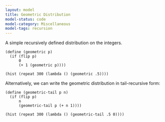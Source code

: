 ```yaml
---
layout: model
title: Geometric Distribution
model-status: code
model-category: Miscellaneous
model-tags: recursion
---
```


A simple recursively defined distribution on the integers.

    (define (geometric p)
      (if (flip p)
          0
          (+ 1 (geometric p))))
    
    (hist (repeat 300 (lambda () (geometric .5))))
    
Alternatively, we can write the geometric distribution in tail-recursive form:
    
    (define (geometric-tail p n)
      (if (flip p)
          n
          (geometric-tail p (+ n 1))))
    
    (hist (repeat 300 (lambda () (geometric-tail .5 0))))

